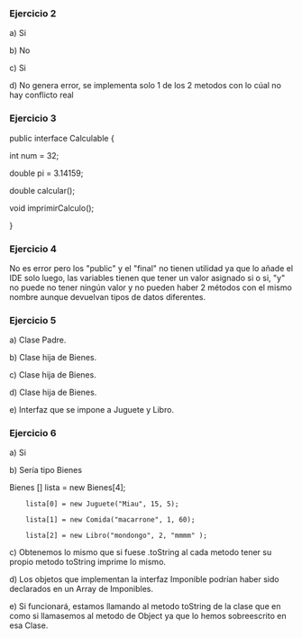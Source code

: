 ### Ejercicio 2
a) Si

b) No

c) Si

d) No genera error, se implementa solo 1 de los 2 metodos con lo cúal no hay conflicto real

### Ejercicio 3
public interface Calculable {

int num = 32;

double pi = 3.14159;

double calcular();

void imprimirCalculo();

}

### Ejercicio 4
No es error pero los "public" y el "final" no tienen utilidad ya que lo añade el IDE solo luego, las variables tienen que tener un valor asignado si o si, "y" no puede no tener ningún valor y no pueden haber 2 métodos con el mismo nombre aunque devuelvan tipos de datos diferentes.

### Ejercicio 5
a) Clase Padre.

b) Clase hija de Bienes.

c) Clase hija de Bienes.

d) Clase hija de Bienes.

e) Interfaz que se impone a Juguete y Libro.


### Ejercicio 6
a) Si

b) Sería tipo Bienes

Bienes [] lista = new Bienes[4];

        lista[0] = new Juguete("Miau", 15, 5);
        
        lista[1] = new Comida("macarrone", 1, 60);
        
        lista[2] = new Libro("mondongo", 2, "mmmm" );

c) Obtenemos lo mismo que si fuese .toString al cada metodo tener su propio metodo toString imprime lo mismo.

d) Los objetos que implementan la interfaz Imponible podrían haber sido declarados en un Array de Imponibles.

e) Si funcionará, estamos llamando al metodo toString de la clase que en como si llamasemos al metodo de Object ya que lo hemos sobreescrito en esa Clase.

